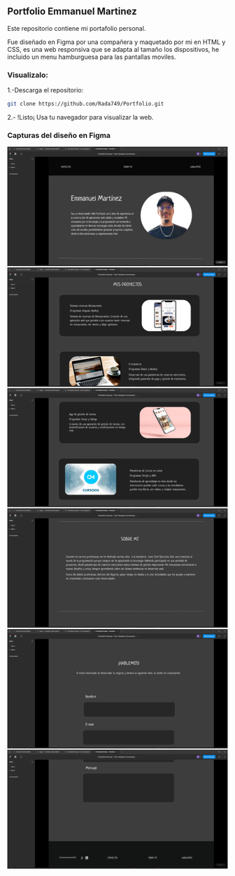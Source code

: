 ## Portfolio Emmanuel Martinez

Este repositorio contiene mi portafolio personal.

Fue diseñado en Figma por una compañera y maquetado por mi en HTML y CSS, es una web responsiva que se adapta al tamaño los dispositivos, he incluido un menu hamburguesa para las pantallas moviles.

### Visualizalo:

1.-Descarga el repositorio:

```bash
git clone https://github.com/Rada749/Portfolio.git
```

2.- !Listo¡ Usa tu navegador para visualizar la web.
### Capturas del diseño en Figma

<img src="Capturas/Portfolio1.png">

<img src="Capturas/Portfolio2.png">

<img src="Capturas/Portfolio3.png">

<img src="Capturas/Portfolio4.png">

<img src="Capturas/Portfolio5.png">

<img src="Capturas/Portfolio6.png">



